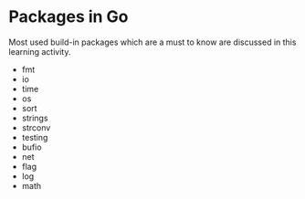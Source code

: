 # Packages in Go

Most used build-in packages which are a must to know are discussed in this learning activity.

- fmt
- io
- time
- os
- sort
- strings
- strconv
- testing
- bufio
- net
- flag
- log
- math
